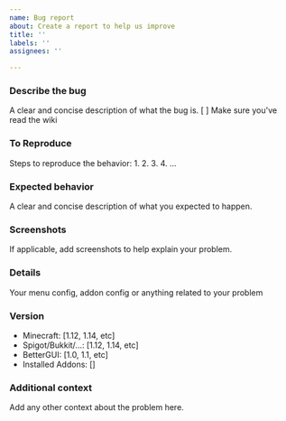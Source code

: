 ```yaml
---
name: Bug report
about: Create a report to help us improve
title: ''
labels: ''
assignees: ''

---
```


### **Describe the bug**
A clear and concise description of what the bug is.
[ ] Make sure you've read the wiki

### **To Reproduce**
Steps to reproduce the behavior:
1. 
2. 
3. 
4.
...

### **Expected behavior**
A clear and concise description of what you expected to happen.

### **Screenshots**
If applicable, add screenshots to help explain your problem.

### **Details**
Your menu config, addon config or anything related to your problem

### **Version**
- Minecraft: [1.12, 1.14, etc]
- Spigot/Bukkit/...: [1.12, 1.14, etc]
- BetterGUI: [1.0, 1.1, etc]
- Installed Addons: []

### **Additional context**
Add any other context about the problem here.
